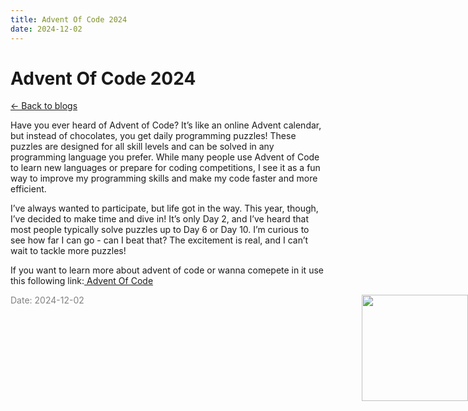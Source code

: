 ```yaml
---
title: Advent Of Code 2024
date: 2024-12-02
---
```


# Advent Of Code 2024

[<- Back to blogs](/blog)

Have you ever heard of Advent of Code? It’s like an online Advent calendar, but instead of chocolates, you get daily programming puzzles! These puzzles are designed for all skill levels and can be solved in any programming language you prefer. While many people use Advent of Code to learn new languages or prepare for coding competitions, I see it as a fun way to improve my programming skills and make my code faster and more efficient.

I’ve always wanted to participate, but life got in the way. This year, though, I’ve decided to make time and dive in! It’s only Day 2, and I’ve heard that most people typically solve puzzles up to Day 6 or Day 10. I’m curious to see how far I can go - can I beat that? The excitement is real, and I can’t wait to tackle more puzzles!

If you want to learn more about advent of code or wanna comepete in it use this following link:[ Advent Of Code](https://adventofcode.com)


<span style="color: gray; font-size: 14px;">Date: 2024-12-02</span>
<img src="/mascot/christmas-tree.png" style="height: 170px; position: absolute; right: 0;" />
